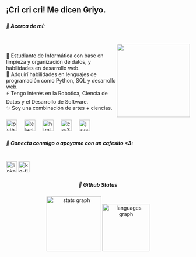 <br clear="both">

<h2 align="left">¡Cri cri cri! Me dicen Griyo.</h2>

###

<h5 align="left">💫 Acerca de mí:</h5>

###

<br clear="both">

<img align="right" height="200" src="https://avatars.githubusercontent.com/u/122698695?v=4"  />

###

<p align="left">🌱 Estudiante de Informática con base en limpieza y organización de datos, y habilidades en desarrollo web.<br>💬 Adquirí  habilidades en lenguajes de programación como Python, SQL y desarrollo web.<br>⚡ Tengo interés en la Robotica, Ciencia de Datos y el Desarrollo de Software.<br>✨ Soy una combinación de artes + ciencias.</p>

###

<div align="left">
  <img src="https://cdn.jsdelivr.net/gh/devicons/devicon/icons/python/python-original.svg" height="30" alt="python logo"  />
  <img width="12" />
  <img src="https://cdn.jsdelivr.net/gh/devicons/devicon/icons/electron/electron-original.svg" height="30" alt="electron logo"  />
  <img width="12" />
  <img src="https://cdn.jsdelivr.net/gh/devicons/devicon/icons/html5/html5-original.svg" height="30" alt="html5 logo"  />
  <img width="12" />
  <img src="https://cdn.jsdelivr.net/gh/devicons/devicon/icons/css3/css3-original.svg" height="30" alt="css3 logo"  />
  <img width="12" />
  <img src="https://cdn.jsdelivr.net/gh/devicons/devicon/icons/javascript/javascript-original.svg" height="30" alt="javascript logo"  />
</div>

###

<h5 align="left">🧲 Conecta conmigo o apoyame con un cafesito  <3:</h5>

###

<br clear="both">

<div align="left">
  <img src="https://img.shields.io/static/v1?message=LinkedIn&logo=linkedin&label=&color=0077B5&logoColor=white&labelColor=&style=for-the-badge" height="30" alt="linkedin logo"  />
  <a href="https://ko-fi.com/grisyett" target="_blank">
    <img src="https://img.shields.io/static/v1?message=Ko-fi&logo=ko-fi&label=&color=F16061&logoColor=white&labelColor=&style=for-the-badge" height="30" alt="ko-fi logo"  />
  </a>
</div>

###

<h5 align="center">🌱 Github Status</h5>

###
<div align="center">
  <img src="https://github-readme-stats.vercel.app/api?username=Grisyett&hide_title=false&hide_rank=false&show_icons=true&include_all_commits=true&count_private=true&disable_animations=false&theme=dracula&locale=es&hide_border=false&order=1" height="150" alt="stats graph"  />
  <img src="https://github-readme-stats.vercel.app/api/top-langs?username=Grisyett&locale=es&hide_title=false&layout=compact&card_width=320&langs_count=5&theme=dracula&hide_border=false&order=2" height="129" alt="languages graph"  />
</div>

###
